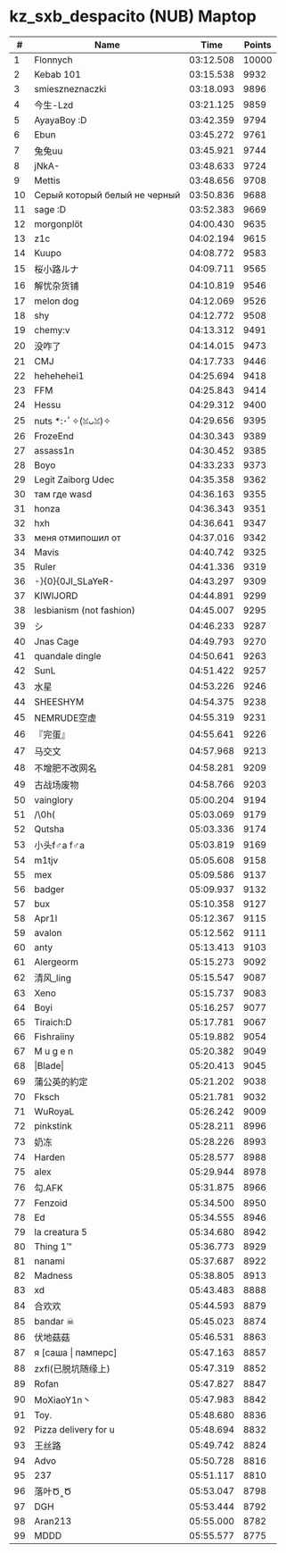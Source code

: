 # kz_sxb_despacito (NUB) Maptop

|  # | Name | Time | Points |
|-------------- | -------------- | -------------- | -------------- | 
| 1 | Flonnych | 03:12.508 | 10000 | 
| 2 | Kebab 101 | 03:15.538 | 9932 | 
| 3 | smieszneznaczki | 03:18.093 | 9896 | 
| 4 | 今生-Lzd | 03:21.125 | 9859 | 
| 5 | AyayaBoy :D | 03:42.359 | 9794 | 
| 6 | Ebun | 03:45.272 | 9761 | 
| 7 | 兔兔uu | 03:45.921 | 9744 | 
| 8 | jNkA- | 03:48.633 | 9724 | 
| 9 | Mettis | 03:48.656 | 9708 | 
| 10 | Серый который белый не черный | 03:50.836 | 9688 | 
| 11 | sage :D | 03:52.383 | 9669 | 
| 12 | morgonplöt | 04:00.430 | 9635 | 
| 13 | z1c | 04:02.194 | 9615 | 
| 14 | Kuupo | 04:08.772 | 9583 | 
| 15 | 桜小路ルナ | 04:09.711 | 9565 | 
| 16 | 解忧杂货铺 | 04:10.819 | 9546 | 
| 17 | melon dog | 04:12.069 | 9526 | 
| 18 | shy | 04:12.772 | 9508 | 
| 19 | chemy:v | 04:13.312 | 9491 | 
| 20 | 没咋了 | 04:14.015 | 9473 | 
| 21 | CMJ | 04:17.733 | 9446 | 
| 22 | hehehehei1 | 04:25.694 | 9418 | 
| 23 | FFM | 04:25.843 | 9414 | 
| 24 | Hessu | 04:29.312 | 9400 | 
| 25 | nuts *:･ﾟ✧(ꈍᴗꈍ)✧ | 04:29.656 | 9395 | 
| 26 | FrozeEnd | 04:30.343 | 9389 | 
| 27 | assass1n | 04:30.452 | 9385 | 
| 28 | Boyo | 04:33.233 | 9373 | 
| 29 | Legit Zaiborg Udec | 04:35.358 | 9362 | 
| 30 | там где wasd | 04:36.163 | 9355 | 
| 31 | honza | 04:36.343 | 9351 | 
| 32 | hxh | 04:36.641 | 9347 | 
| 33 | меня отмипошил от | 04:37.016 | 9342 | 
| 34 | Mavis | 04:40.742 | 9325 | 
| 35 | Ruler | 04:41.336 | 9319 | 
| 36 | -}{0}{0JI_SLaYeR- | 04:43.297 | 9309 | 
| 37 | KIWIJORD | 04:44.891 | 9299 | 
| 38 | lesbianism (not fashion) | 04:45.007 | 9295 | 
| 39 | シ | 04:46.233 | 9287 | 
| 40 | Jnas Cage | 04:49.793 | 9270 | 
| 41 | quandale dingle | 04:50.641 | 9263 | 
| 42 | SunL | 04:51.422 | 9257 | 
| 43 | 水星 | 04:53.226 | 9246 | 
| 44 | SHEESHYM | 04:54.375 | 9238 | 
| 45 | NEMRUDE空虚 | 04:55.319 | 9231 | 
| 46 | 『完蛋』 | 04:55.641 | 9226 | 
| 47 | 马交文 | 04:57.968 | 9213 | 
| 48 | 不增肥不改网名 | 04:58.281 | 9209 | 
| 49 | 古战场废物 | 04:58.766 | 9203 | 
| 50 | vainglory | 05:00.204 | 9194 | 
| 51 | /\0h( | 05:03.069 | 9179 | 
| 52 | Qutsha | 05:03.336 | 9174 | 
| 53 | 小头f♂a f♂a | 05:03.819 | 9169 | 
| 54 | m1tjv | 05:05.608 | 9158 | 
| 55 | mex | 05:09.586 | 9137 | 
| 56 | badger | 05:09.937 | 9132 | 
| 57 | bux | 05:10.358 | 9127 | 
| 58 | Apr1l | 05:12.367 | 9115 | 
| 59 | avalon | 05:12.562 | 9111 | 
| 60 | anty | 05:13.413 | 9103 | 
| 61 | Alergeorm | 05:15.273 | 9092 | 
| 62 | 清风_ling | 05:15.547 | 9087 | 
| 63 | Xeno | 05:15.737 | 9083 | 
| 64 | Boyi | 05:16.257 | 9077 | 
| 65 | Tiraich:D | 05:17.781 | 9067 | 
| 66 | Fishraiiny | 05:19.882 | 9054 | 
| 67 | M u g e n | 05:20.382 | 9049 | 
| 68 | \|Blade\| | 05:20.413 | 9045 | 
| 69 | 蒲公英的約定 | 05:21.202 | 9038 | 
| 70 | Fksch | 05:21.781 | 9032 | 
| 71 | WuRoyaL | 05:26.242 | 9009 | 
| 72 | pinkstink | 05:28.211 | 8996 | 
| 73 | 奶冻 | 05:28.226 | 8993 | 
| 74 | Harden | 05:28.577 | 8988 | 
| 75 | alex | 05:29.944 | 8978 | 
| 76 | 勾.AFK | 05:31.875 | 8966 | 
| 77 | Fenzoid | 05:34.500 | 8950 | 
| 78 | Ed | 05:34.555 | 8946 | 
| 79 | la creatura 5 | 05:34.680 | 8942 | 
| 80 | Thing 1™ | 05:36.773 | 8929 | 
| 81 | nanami | 05:37.687 | 8922 | 
| 82 | Madness | 05:38.805 | 8913 | 
| 83 | xd | 05:43.483 | 8888 | 
| 84 | 合欢欢 | 05:44.593 | 8879 | 
| 85 | bandar ☠ | 05:45.023 | 8874 | 
| 86 | 伏地菇菇 | 05:46.531 | 8863 | 
| 87 | я [саша \| памперс] | 05:47.163 | 8857 | 
| 88 | zxfi(已脱坑随缘上) | 05:47.319 | 8852 | 
| 89 | Rofan | 05:47.827 | 8847 | 
| 90 | MoXiaoY1n丶 | 05:47.983 | 8842 | 
| 91 | Toy. | 05:48.680 | 8836 | 
| 92 | Pizza delivery for u | 05:48.694 | 8832 | 
| 93 | 王丝路 | 05:49.742 | 8824 | 
| 94 | Advo | 05:50.728 | 8816 | 
| 95 | 237 | 05:51.117 | 8810 | 
| 96 | 落叶Ծ‸Ծ | 05:53.047 | 8798 | 
| 97 | DGH | 05:53.444 | 8792 | 
| 98 | Aran213 | 05:55.000 | 8782 | 
| 99 | MDDD | 05:55.577 | 8775 | 

